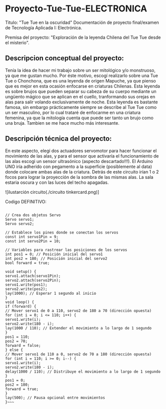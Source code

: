 # Proyecto-Tue-Tue-ELECTRONICA
Titulo: "Tue Tue en la oscuridad"
Documentación de proyecto final/examen de Tecnología Aplicada I: Electrónica.

Premisa del proyecto: "Exploración de la leyenda Chilena del Tue Tue desde el misterio".

## Descripcion conceptual del proyecto:
Tenía la idea de hacer mi trabajo sobre un ser mitológico y/o monstruoso, ya que me gustan mucho. Por éste motivo, escogí realizarlo sobre una Tue Tue o Chonchona, que es una leyenda de origen Mapuche, ya que pienso que es mejor en esta ocasión enfocarse en criaturas Chilenas. Esta leyenda es sobre brujos que pueden separar su cabeza de su cuerpo mediante un ungüento mágico que se aplican en el cuello, tranformando sus orejas en alas para salir volando exclusivamente de noche. Esta leyenda es bastante famosa, sin embargo prácticamente siempre se describe al Tue Tue como un ser masculino, por lo cual trataré de enfocarme en una criatura femenina, ya que la mitología cuenta que puede ser tanto un brujo como una bruja. Tambien se me hace mucho más interesante.

## Descripción técnica del proyecto:
En este aspecto, elegí dos actuadores servomotor para hacer funcionar el movimiento de las alas, y para el sensor que activaría el funcionamiento de las alas escogi un sensor ultrasónico (aspecto descartado!!!).
El Arduino UNO iría adherido con pegamento a la superficie (posiblemente al data) donde colocare ambas alas de la criatura. Detrás de este circuito irían 1 o 2 focos para lograr la proyección de la sombra de las mismas alas. La sala estaria oscura y con las luces del techo apagadas.

![ilustarción circuito(./circuito tinkercard.png)]

Codigo DEFINITIVO:

~~~#include <Servo.h>

// Crea dos objetos Servo
Servo servo1;
Servo servo2;

// Establece los pines donde se conectan los servos
const int servo1Pin = 9;
const int servo2Pin = 10;

// Variables para rastrear las posiciones de los servos
int pos1 = 0; // Posición inicial del servo1
int pos2 = 180; // Posición inicial del servo2
bool forward = true;

void setup() {
servo1.attach(servo1Pin);
servo2.attach(servo2Pin);
servo1.write(pos1);
servo2.write(pos2);
lay(1000); // Esperar 1 segundo al inicio
}
void loop() {
if (forward) {
// Mover servo1 de 0 a 110, servo2 de 180 a 70 (dirección opuesta)
for (int i = 0; i <= 110; i++) {
servo1.write(i);
servo2.write(180 - i);
lay(1000 / 110); // Extender el movimiento a lo largo de 1 segundo
}
pos1 = 110;
pos2 = 70;
forward = false;
} else {
// Mover servo1 de 110 a 0, servo2 de 70 a 180 (dirección opuesta)
for (int i = 110; i >= 0; i--) {
servo1.write(i);
servo2.write(180 - i);
delay(1000 / 110); // Distribuye el movimiento a lo largo de 1 segundo
}
pos1 = 0;
pos2 = 180;
forward = true;
}
lay(500); // Pausa opcional entre movimientos
}~~~

